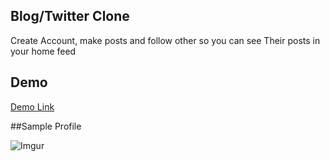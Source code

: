 ## Blog/Twitter Clone

Create Account, make posts and follow other so you can see Their posts in your home feed

## Demo

<a href="twitter-blog-clone.surge.sh">Demo Link</a>


##Sample Profile

![Imgur](https://i.imgur.com/iadCKZr.png)

